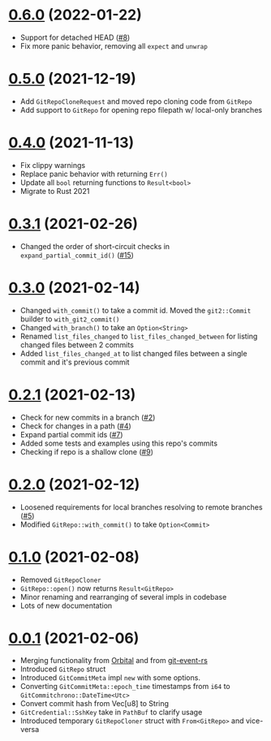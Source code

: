 # [0.6.0](https://github.com/tjtelan/git-meta-rs/compare/v0.5.0...v0.6.0) (2022-01-22)
- Support for detached HEAD ([#8](https://github.com/tjtelan/git-meta-rs/issues/8))
- Fix more panic behavior, removing all `expect` and `unwrap` 
# [0.5.0](https://github.com/tjtelan/git-meta-rs/compare/v0.4.0...v0.5.0) (2021-12-19)
- Add `GitRepoCloneRequest` and moved repo cloning code from `GitRepo`
- Add support to `GitRepo` for opening repo filepath w/ local-only branches
# [0.4.0](https://github.com/tjtelan/git-meta-rs/compare/v0.3.0...v0.4.0) (2021-11-13)
- Fix clippy warnings
- Replace panic behavior with returning `Err()`
- Update all `bool` returning functions to `Result<bool>`
- Migrate to Rust 2021
# [0.3.1](https://github.com/tjtelan/git-meta-rs/compare/v0.3.0...v0.3.1) (2021-02-26)
- Changed the order of short-circuit checks in `expand_partial_commit_id()` ([#15](https://github.com/tjtelan/git-meta-rs/issues/15))
# [0.3.0](https://github.com/tjtelan/git-meta-rs/compare/v0.2.1...v0.3.0) (2021-02-14)
- Changed `with_commit()` to take a commit id. Moved the `git2::Commit` builder to `with_git2_commit()`
- Changed `with_branch()` to take an `Option<String>`
- Renamed `list_files_changed` to `list_files_changed_between` for listing changed files between 2 commits
- Added `list_files_changed_at` to list changed files between a single commit and it's previous commit
# [0.2.1](https://github.com/tjtelan/git-meta-rs/compare/v0.2.0...v0.2.1) (2021-02-13)
- Check for new commits in a branch ([#2](https://github.com/tjtelan/git-meta-rs/issues/2))
- Check for changes in a path ([#4](https://github.com/tjtelan/git-meta-rs/issues/4))
- Expand partial commit ids ([#7](https://github.com/tjtelan/git-meta-rs/issues/7))
- Added some tests and examples using this repo's commits
- Checking if repo is a shallow clone ([#9](https://github.com/tjtelan/git-meta-rs/issues/9))
# [0.2.0](https://github.com/tjtelan/git-meta-rs/compare/v0.1.0...v0.2.0) (2021-02-12)
- Loosened requirements for local branches resolving to remote branches ([#5](https://github.com/tjtelan/git-meta-rs/issues/5))
- Modified `GitRepo::with_commit()` to take `Option<Commit>`
# [0.1.0](https://github.com/tjtelan/git-meta-rs/compare/v0.0.1...v0.1.0) (2021-02-08)
- Removed `GitRepoCloner`
- `GitRepo::open()` now returns `Result<GitRepo>`
- Minor renaming and rearranging of several impls in codebase
- Lots of new documentation
# [0.0.1](https://github.com/tjtelan/git-meta-rs/commit/b24fe6112e97eb9ee0cc1fd5aaa520bf8814f6c3) (2021-02-06)
- Merging functionality from [Orbital](https://github.com/orbitalci/orbital) and from [git-event-rs](https://github.com/tjtelan/git-event-rs)
- Introduced `GitRepo` struct
- Introduced `GitCommitMeta` impl `new` with some options.
- Converting `GitCommitMeta::epoch_time` timestamps from `i64` to `GitCommitchrono::DateTime<Utc>`
- Convert commit hash from Vec[u8] to String
- `GitCredential::SshKey` take in `PathBuf` to clarify usage
- Introduced temporary `GitRepoCloner` struct with `From<GitRepo>` and vice-versa